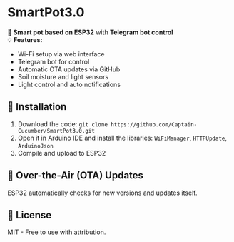 # SmartPot3.0

🚀 **Smart pot based on ESP32** with **Telegram bot control**  
💡 **Features:**
- Wi-Fi setup via web interface
- Telegram bot for control
- Automatic OTA updates via GitHub
- Soil moisture and light sensors
- Light control and auto notifications

## 🔧 Installation
1. Download the code: `git clone https://github.com/Captain-Cucumber/SmartPot3.0.git`
2. Open it in Arduino IDE and install the libraries: `WiFiManager`, `HTTPUpdate`, `ArduinoJson`
3. Compile and upload to ESP32

## 📡 Over-the-Air (OTA) Updates
ESP32 automatically checks for new versions and updates itself.

## 📜 License
MIT - Free to use with attribution.

